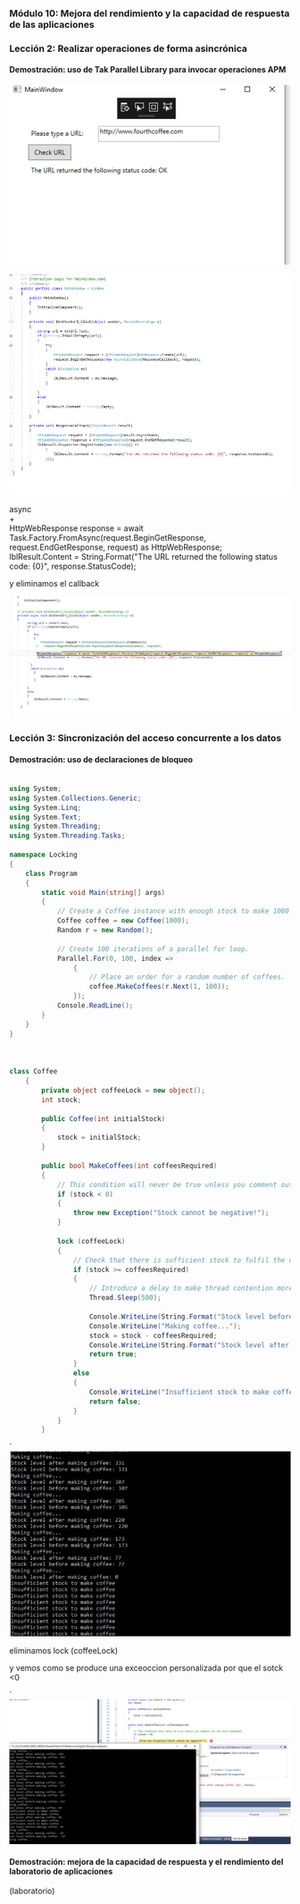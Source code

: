 ### Módulo 10: Mejora del rendimiento y la capacidad de respuesta de las aplicaciones

### Lección 2: Realizar operaciones de forma asincrónica

#### Demostración: uso de Tak Parallel Library para invocar operaciones APM

![Captura](./c1.PNG)

![Captura](./c2.PNG)

async  
+  
HttpWebResponse response = await Task<WebResponse>.Factory.FromAsync(request.BeginGetResponse, request.EndGetResponse, request) as HttpWebResponse;  
lblResult.Content = String.Format("The URL returned the following status code: {0}", response.StatusCode);  

y eliminamos el callback

![Captura](./c3.PNG)





### Lección 3: Sincronización del acceso concurrente a los datos

#### Demostración: uso de declaraciones de bloqueo
````c#

using System;
using System.Collections.Generic;
using System.Linq;
using System.Text;
using System.Threading;
using System.Threading.Tasks;

namespace Locking
{  
    class Program
    {
        static void Main(string[] args)
        {
            // Create a Coffee instance with enough stock to make 1000 coffees.
            Coffee coffee = new Coffee(1000);
            Random r = new Random();
            
            // Create 100 iterations of a parallel for loop.
            Parallel.For(0, 100, index =>
                {
                    // Place an order for a random number of coffees.
                    coffee.MakeCoffees(r.Next(1, 100));
                });
            Console.ReadLine();
        }
    }
}



class Coffee
    {
        private object coffeeLock = new object();
        int stock;

        public Coffee(int initialStock)
        {
            stock = initialStock;
        }

        public bool MakeCoffees(int coffeesRequired)
        {
            // This condition will never be true unless you comment out the lock statement.
            if (stock < 0)
            {
                throw new Exception("Stock cannot be negative!");
            }

            lock (coffeeLock)
            {
                // Check that there is sufficient stock to fulfil the order.
                if (stock >= coffeesRequired)
                {
                    // Introduce a delay to make thread contention more likely.
                    Thread.Sleep(500);

                    Console.WriteLine(String.Format("Stock level before making coffee: {0}", stock));
                    Console.WriteLine("Making coffee...");
                    stock = stock - coffeesRequired;
                    Console.WriteLine(String.Format("Stock level after making coffee: {0}", stock));
                    return true;
                }
                else
                {
                    Console.WriteLine("Insufficient stock to make coffee");
                    return false;
                }
            }
        }
````

`![Captura](./c4.PNG)


eliminamos  lock (coffeeLock)
            
y vemos como se produce una exceoccion personalizada por que el sotck <0 
			
`![Captura](./c5.PNG)



#### Demostración: mejora de la capacidad de respuesta y el rendimiento del laboratorio de aplicaciones


(laboratorio)

